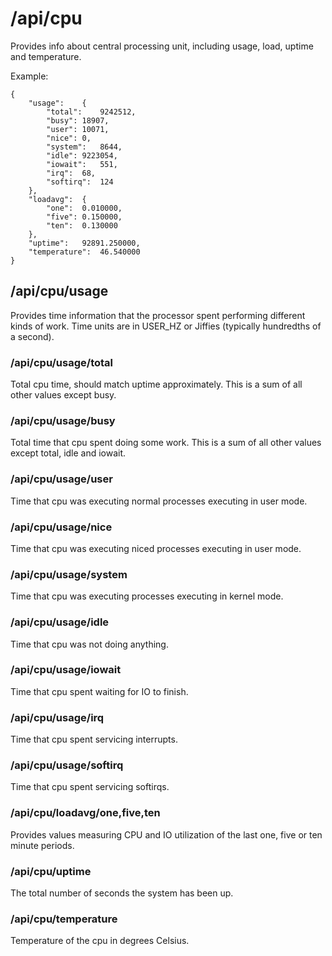 # /api/cpu

Provides info about central processing unit, including usage, load, uptime and temperature.

Example:
```
{
	"usage":	{
		"total":	9242512,
		"busy":	18907,
		"user":	10071,
		"nice":	0,
		"system":	8644,
		"idle":	9223054,
		"iowait":	551,
		"irq":	68,
		"softirq":	124
	},
	"loadavg":	{
		"one":	0.010000,
		"five":	0.150000,
		"ten":	0.130000
	},
	"uptime":	92891.250000,
	"temperature":	46.540000
}
```

## /api/cpu/usage

Provides time information that the processor spent performing different kinds of work. Time units are in USER_HZ or Jiffies (typically hundredths of a second).

### /api/cpu/usage/total

Total cpu time, should match uptime approximately. This is a sum of all other values except busy.

### /api/cpu/usage/busy

Total time that cpu spent doing some work. This is a sum of all other values except total, idle and iowait.

### /api/cpu/usage/user

Time that cpu was executing normal processes executing in user mode.

### /api/cpu/usage/nice

Time that cpu was executing niced processes executing in user mode.

### /api/cpu/usage/system

Time that cpu was executing processes executing in kernel mode.

### /api/cpu/usage/idle

Time that cpu was not doing anything.

### /api/cpu/usage/iowait

Time that cpu spent waiting for IO to finish.

### /api/cpu/usage/irq

Time that cpu spent servicing interrupts.

### /api/cpu/usage/softirq

Time that cpu spent servicing softirqs.

### /api/cpu/loadavg/one,five,ten

Provides values measuring CPU and IO utilization of the last one, five or ten minute periods.

### /api/cpu/uptime

The total number of seconds the system has been up.

### /api/cpu/temperature

Temperature of the cpu in degrees Celsius.

